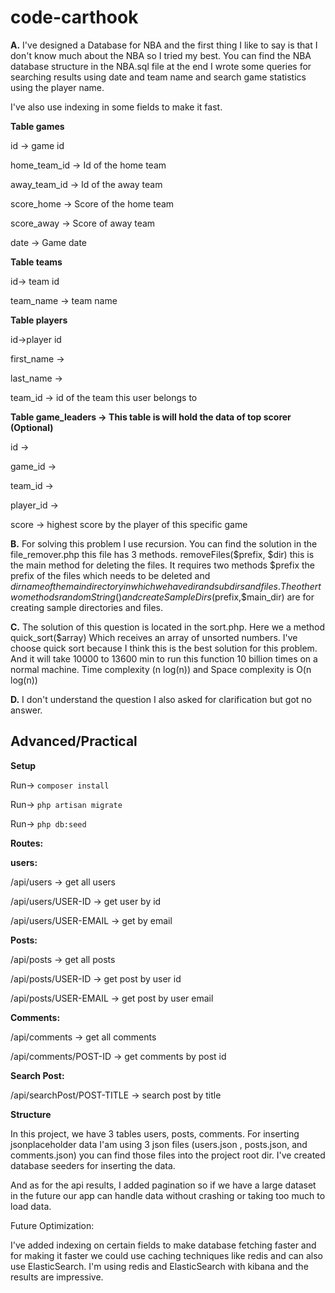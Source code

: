 # code-carthook


**A.** I&#39;ve designed a Database for NBA and the first thing I like to say is that I don&#39;t know much about the NBA so I tried my best. You can find the NBA database structure in the NBA.sql file at the end I wrote some queries for searching results using date and team name and search game statistics using the player name.

I&#39;ve also use indexing in some fields to make it fast.

**Table games**

id → game id

home\_team\_id → Id of the home team

away\_team\_id → Id of the away team

score\_home → Score of the home team

score\_away → Score of away team

date → Game date

**Table teams**

id→ team id

team\_name → team name

**Table players**

id→player id

first\_name →

last\_name →

team\_id → id of the team this user belongs to

**Table game\_leaders → This table is will hold the data of top scorer (Optional)**

id →

game\_id →

team\_id →

player\_id →

score → highest score by the player of this specific game

**B.** For solving this problem I use recursion. You can find the solution in the file\_remover.php this file has 3 methods. removeFiles($prefix, $dir) this is the main method for deleting the files. It requires two methods $prefix the prefix of the files which needs to be deleted and $dir name of the main directory in which we have dir and sub dirs and files. The other two methods randomString() and createSampleDirs($prefix,$main\_dir) are for creating sample directories and files.

**C.** The solution of this question is located in the sort.php. Here we a method quick\_sort($array) Which receives an array of unsorted numbers. I&#39;ve choose quick sort because I think this is the best solution for this problem. And it will take 10000 to 13600 min to run this function 10 billion times on a normal machine. Time complexity (n log(n)) and Space complexity is O(n log(n))

**D.** I don&#39;t understand the question I also asked for clarification but got no answer.

## Advanced/Practical

**Setup**

Run→ `composer install`

Run→ `php artisan migrate`

Run→ `php db:seed`

**Routes:**

**users:**

/api/users → get all users

/api/users/USER-ID → get user by id

/api/users/USER-EMAIL → get by email

**Posts:**

/api/posts → get all posts

/api/posts/USER-ID → get post by user id

/api/posts/USER-EMAIL → get post by user email

**Comments:**

/api/comments → get all comments

/api/comments/POST-ID → get comments by post id

**Search Post:**

/api/searchPost/POST-TITLE → search post by title

**Structure**

In this project, we have 3 tables users, posts, comments. For inserting jsonplaceholder data I&#39;am using 3 json files (users.json , posts.json, and comments.json) you can find those files into the project root dir. I&#39;ve created database seeders for inserting the data.

And as for the api results, I added pagination so if we have a large dataset in the future our app can handle data without crashing or taking too much to load data.

Future Optimization:

I&#39;ve added indexing on certain fields to make database fetching faster and for making it faster we could use caching techniques like redis and can also use ElasticSearch. I&#39;m using redis and ElasticSearch with kibana and the results are impressive.

